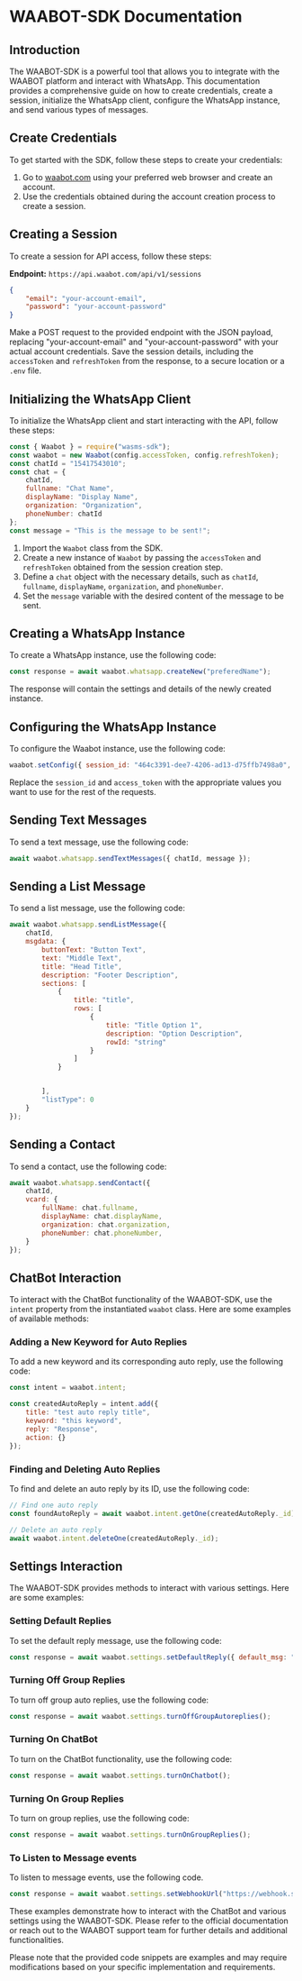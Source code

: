 # WAABOT-SDK Documentation

## Introduction
The WAABOT-SDK is a powerful tool that allows you to integrate with the WAABOT platform and interact with WhatsApp. This documentation provides a comprehensive guide on how to create credentials, create a session, initialize the WhatsApp client, configure the WhatsApp instance, and send various types of messages.

## Create Credentials
To get started with the SDK, follow these steps to create your credentials:

1. Go to [waabot.com](https://waabot.com/) using your preferred web browser and create an account.
2. Use the credentials obtained during the account creation process to create a session.


## Creating a Session
To create a session for API access, follow these steps:

**Endpoint:** `https://api.waabot.com/api/v1/sessions`

```json
{
    "email": "your-account-email",
    "password": "your-account-password"
}
```

Make a POST request to the provided endpoint with the JSON payload, replacing "your-account-email" and "your-account-password" with your actual account credentials. Save the session details, including the `accessToken` and `refreshToken` from the response, to a secure location or a `.env` file.

## Initializing the WhatsApp Client
To initialize the WhatsApp client and start interacting with the API, follow these steps:

```javascript
const { Waabot } = require("wasms-sdk");
const waabot = new Waabot(config.accessToken, config.refreshToken);
const chatId = "15417543010";
const chat = {
    chatId,
    fullname: "Chat Name",
    displayName: "Display Name",
    organization: "Organization",
    phoneNumber: chatId
};
const message = "This is the message to be sent!";
```

1. Import the `Waabot` class from the SDK.
2. Create a new instance of `Waabot` by passing the `accessToken` and `refreshToken` obtained from the session creation step.
3. Define a `chat` object with the necessary details, such as `chatId`, `fullname`, `displayName`, `organization`, and `phoneNumber`.
4. Set the `message` variable with the desired content of the message to be sent.

## Creating a WhatsApp Instance
To create a WhatsApp instance, use the following code:

```javascript
const response = await waabot.whatsapp.createNew("preferedName");
```

The response will contain the settings and details of the newly created instance.

## Configuring the WhatsApp Instance
To configure the Waabot instance, use the following code:

```javascript
waabot.setConfig({ session_id: "464c3391-dee7-4206-ad13-d75ffb7498a0", access_token: "0b375583-b9c7-4a86-b95c-7e5064326778" });
```

Replace the `session_id` and `access_token` with the appropriate values you want to use for the rest of the requests.

## Sending Text Messages
To send a text message, use the following code:

```javascript
await waabot.whatsapp.sendTextMessages({ chatId, message });
```

## Sending a List Message
To send a list message, use the following code:

```javascript
await waabot.whatsapp.sendListMessage({
    chatId,
    msgdata: {
        buttonText: "Button Text",
        text: "Middle Text",
        title: "Head Title",
        description: "Footer Description",
        sections: [
            {
                title: "title",
                rows: [
                    {
                        title: "Title Option 1",
                        description: "Option Description",
                        rowId: "string"
                    }
                ]
            }


        ],
        "listType": 0
    }
});
```

## Sending a Contact
To send a contact, use the following code:

```javascript
await waabot.whatsapp.sendContact({
    chatId,
    vcard: {
        fullName: chat.fullname,
        displayName: chat.displayName,
        organization: chat.organization,
        phoneNumber: chat.phoneNumber,
    }
});
```


## ChatBot Interaction

To interact with the ChatBot functionality of the WAABOT-SDK, use the `intent` property from the instantiated `waabot` class. Here are some examples of available methods:

### Adding a New Keyword for Auto Replies

To add a new keyword and its corresponding auto reply, use the following code:

```javascript
const intent = waabot.intent;

const createdAutoReply = intent.add({
    title: "test auto reply title",
    keyword: "this keyword",
    reply: "Response",
    action: {}
});
```

### Finding and Deleting Auto Replies

To find and delete an auto reply by its ID, use the following code:

```javascript
// Find one auto reply
const foundAutoReply = await waabot.intent.getOne(createdAutoReply._id);

// Delete an auto reply
await waabot.intent.deleteOne(createdAutoReply._id);
```

## Settings Interaction

The WAABOT-SDK provides methods to interact with various settings. Here are some examples:

### Setting Default Replies

To set the default reply message, use the following code:

```javascript
const response = await waabot.settings.setDefaultReply({ default_msg: "{Hi|Hello} [name] I can't find a reply for your message." });
```

### Turning Off Group Replies

To turn off group auto replies, use the following code:

```javascript
const response = await waabot.settings.turnOffGroupAutoreplies();
```

### Turning On ChatBot

To turn on the ChatBot functionality, use the following code:

```javascript
const response = await waabot.settings.turnOnChatbot();
```

### Turning On Group Replies

To turn on group replies, use the following code:

```javascript
const response = await waabot.settings.turnOnGroupReplies();
```

### To Listen to Message events

To listen to message events, use the following code.

```javascript
const response = await waabot.settings.setWebhookUrl("https://webhook.site/ca0fa48b-aa9f-4614-8e11-fd916b4a8fad");
```

These examples demonstrate how to interact with the ChatBot and various settings using the WAABOT-SDK. Please refer to the official documentation or reach out to the WAABOT support team for further details and additional functionalities.

Please note that the provided code snippets are examples and may require modifications based on your specific implementation and requirements.